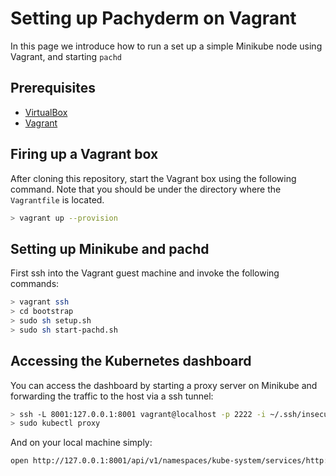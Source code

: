 # Setting up Pachyderm on Vagrant
In this page we introduce how to run a set up a simple Minikube node using Vagrant, and starting `pachd`

## Prerequisites

- [VirtualBox](https://www.virtualbox.org/wiki/Downloads)
- [Vagrant](https://www.vagrantup.com/)

## Firing up a Vagrant box

After cloning this repository, start the Vagrant box using the following command. Note that you should be under the directory where the `Vagrantfile` is located. 
```bash
> vagrant up --provision
```

## Setting up Minikube and pachd

First ssh into the Vagrant guest machine and invoke the following commands:
```bash
> vagrant ssh
> cd bootstrap
> sudo sh setup.sh
> sudo sh start-pachd.sh
```

## Accessing the Kubernetes dashboard

You can access the dashboard by starting a proxy server on Minikube and forwarding the traffic to the host via a ssh tunnel: 

```bash
> ssh -L 8001:127.0.0.1:8001 vagrant@localhost -p 2222 -i ~/.ssh/insecure_private_key
> sudo kubectl proxy
```

And on your local machine simply:

```bash
open http://127.0.0.1:8001/api/v1/namespaces/kube-system/services/http:kubernetes-dashboard:/proxy/
```

